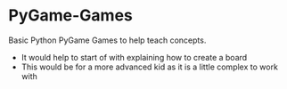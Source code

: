 # PyGame-Games
Basic Python PyGame Games to help teach concepts. 
- It would help to start of with explaining how to create a board
- This would be for a more advanced kid as it is a little complex to work with 
